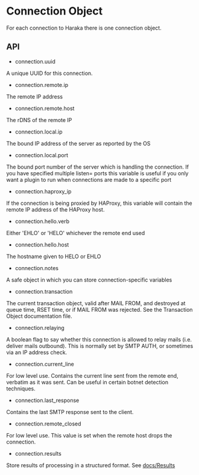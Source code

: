 Connection Object
=================

For each connection to Haraka there is one connection object.

API
---

* connection.uuid

A unique UUID for this connection.

* connection.remote.ip

The remote IP address

* connection.remote.host

The rDNS of the remote IP

* connection.local.ip

The bound IP address of the server as reported by the OS

* connection.local.port

The bound port number of the server which is handling the connection.
If you have specified multiple listen= ports this variable is useful
if you only want a plugin to run when connections are made to a specific
port

* connection.haproxy\_ip

If the connection is being proxied by HAProxy, this variable will
contain the remote IP address of the HAProxy host.

* connection.hello.verb

Either 'EHLO' or 'HELO' whichever the remote end used

* connection.hello.host

The hostname given to HELO or EHLO

* connection.notes

A safe object in which you can store connection-specific variables

* connection.transaction

The current transaction object, valid after MAIL FROM, and destroyed at queue
time, RSET time, or if MAIL FROM was rejected. See the Transaction Object
documentation file.

* connection.relaying

A boolean flag to say whether this connection is allowed to relay mails (i.e.
deliver mails outbound). This is normally set by SMTP AUTH, or sometimes via
an IP address check.

* connection.current\_line

For low level use. Contains the current line sent from the remote end,
verbatim as it was sent. Can be useful in certain botnet detection techniques.

* connection.last\_response

Contains the last SMTP response sent to the client.

* connection.remote\_closed

For low level use.  This value is set when the remote host drops the connection.

* connection.results

Store results of processing in a structured format. See [docs/Results](http://haraka.github.io/manual/Results.html)

